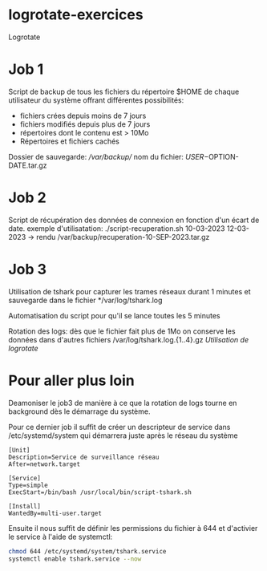 # logrotate-exercices
Logrotate

# Job 1
Script de backup de tous les fichiers du répertoire $HOME
de chaque utilisateur du système offrant différentes possibilités:
- fichiers crées depuis moins de 7 jours
- fichiers modifiés depuis plus de 7 jours
- répertoires dont le contenu est > 10Mo
- Répertoires et fichiers cachés

Dossier de sauvegarde: */var/backup/*
nom du fichier: $USER-$OPTION-DATE.tar.gz

# Job 2
Script de récupération des données de connexion en fonction d'un écart de date.
exemple d'utilisatation:
./script-recuperation.sh 10-03-2023 12-03-2023
-> rendu /var/backup/recuperation-10-SEP-2023.tar.gz

# Job 3
Utilisation de tshark pour capturer les trames réseaux durant
1 minutes et sauvegarde dans le fichier */var/log/tshark.log

Automatisation du script pour qu'il se lance toutes les 5 minutes

Rotation des logs: dès que le fichier fait plus de 1Mo on conserve les
données dans d'autres fichiers /var/log/tshark.log.{1..4}.gz
*Utilisation de logrotate*

# Pour aller plus loin
Deamoniser le job3 de manière à ce que la rotation de logs
tourne en background dès le démarrage du système.

Pour ce dernier job il suffit de créer un descripteur de service
dans /etc/systemd/system qui démarrera juste après le réseau du système

```text
[Unit]
Description=Service de surveillance réseau
After=network.target

[Service]
Type=simple
ExecStart=/bin/bash /usr/local/bin/script-tshark.sh

[Install]
WantedBy=multi-user.target
```

Ensuite il nous suffit de définir les permissions du fichier
à 644 et d'activier le service à l'aide de systemctl:
```bash
chmod 644 /etc/systemd/system/tshark.service
systemctl enable tshark.service --now
```
